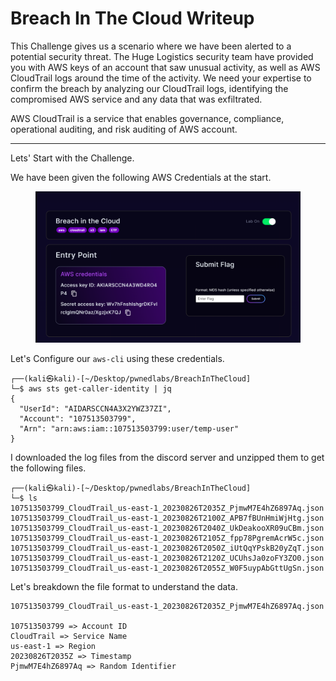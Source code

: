 # Breach In The Cloud Writeup
This Challenge gives us a scenario where we have been alerted to a potential security threat. The Huge Logistics security team have provided you with AWS keys of an account that saw unusual activity, as well as AWS CloudTrail logs around the time of the activity. We need your expertise to confirm the breach by analyzing our CloudTrail logs, identifying the compromised AWS service and any data that was exfiltrated.

AWS CloudTrail is a service that enables governance, compliance, operational auditing, and risk auditing of AWS account.

<hr/>

Lets' Start with the Challenge.

We have been given the following AWS Credentials at the start.
<figure><img src="../src/Breach-In-The-Cloud/start.png" alt="Exposed information while starting the challenge"></figure>

Let's Configure our `aws-cli` using these credentials.

```terminal
┌──(kali㉿kali)-[~/Desktop/pwnedlabs/BreachInTheCloud]
└─$ aws sts get-caller-identity | jq
{
  "UserId": "AIDARSCCN4A3X2YWZ37ZI",
  "Account": "107513503799",
  "Arn": "arn:aws:iam::107513503799:user/temp-user"
}
```

I downloaded the log files from the discord server and unzipped them to get the following files.

```terminal
┌──(kali㉿kali)-[~/Desktop/pwnedlabs/BreachInTheCloud]
└─$ ls    
107513503799_CloudTrail_us-east-1_20230826T2035Z_PjmwM7E4hZ6897Aq.json  107513503799_CloudTrail_us-east-1_20230826T2100Z_APB7fBUnHmiWjHtg.json
107513503799_CloudTrail_us-east-1_20230826T2040Z_UkDeakooXR09uCBm.json  107513503799_CloudTrail_us-east-1_20230826T2105Z_fpp78PgremAcrW5c.json
107513503799_CloudTrail_us-east-1_20230826T2050Z_iUtQqYPskB20yZqT.json  107513503799_CloudTrail_us-east-1_20230826T2120Z_UCUhsJa0zoFY3ZO0.json
107513503799_CloudTrail_us-east-1_20230826T2055Z_W0F5uypAbGttUgSn.json
```

Let's breakdown the file format to understand the data.

```text
107513503799_CloudTrail_us-east-1_20230826T2035Z_PjmwM7E4hZ6897Aq.json

107513503799 => Account ID
CloudTrail => Service Name
us-east-1 => Region
20230826T2035Z => Timestamp
PjmwM7E4hZ6897Aq => Random Identifier
```